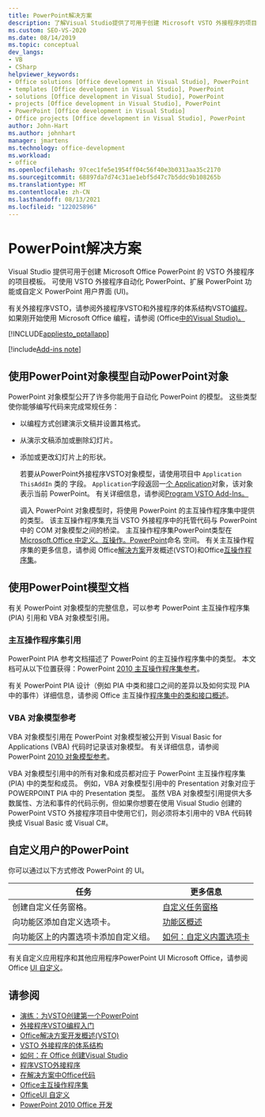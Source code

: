 ```yaml
---
title: PowerPoint解决方案
description: 了解Visual Studio提供了可用于创建 Microsoft VSTO 外接程序的项目PowerPoint。
ms.custom: SEO-VS-2020
ms.date: 08/14/2019
ms.topic: conceptual
dev_langs:
- VB
- CSharp
helpviewer_keywords:
- Office solutions [Office development in Visual Studio], PowerPoint
- templates [Office development in Visual Studio], PowerPoint
- solutions [Office development in Visual Studio], PowerPoint
- projects [Office development in Visual Studio], PowerPoint
- PowerPoint [Office development in Visual Studio]
- Office projects [Office development in Visual Studio], PowerPoint
author: John-Hart
ms.author: johnhart
manager: jmartens
ms.technology: office-development
ms.workload:
- office
ms.openlocfilehash: 97cec1fe5e1954ff04c56f40e3b0313aa35c2170
ms.sourcegitcommit: 68897da7d74c31ae1ebf5d47c7b5ddc9b108265b
ms.translationtype: MT
ms.contentlocale: zh-CN
ms.lasthandoff: 08/13/2021
ms.locfileid: "122025896"
---
```

# <a name="powerpoint-solutions"></a>PowerPoint解决方案
  Visual Studio 提供可用于创建 Microsoft Office PowerPoint 的 VSTO 外接程序的项目模板。 可使用 VSTO 外接程序自动化 PowerPoint、扩展 PowerPoint 功能或自定义 PowerPoint 用户界面 (UI)。

 有关外接程序VSTO，请参阅外接程序VSTO和外接程序的体系结构VSTO[编程](architecture-of-vsto-add-ins.md)。 [](getting-started-programming-vsto-add-ins.md)如果刚开始使用 Microsoft Office 编程，请参阅 &#40;Office[中的Visual Studio&#41;。 ](getting-started-office-development-in-visual-studio.md)

 [!INCLUDE[appliesto_pptallapp](includes/appliesto-pptallapp-md.md)]

[!include[Add-ins note](includes/addinsnote.md)]

## <a name="automate-powerpoint-by-using-the-powerpoint-object-model"></a>使用PowerPoint对象模型自动PowerPoint对象
 PowerPoint 对象模型公开了许多你能用于自动化 PowerPoint 的模型。 这些类型使你能够编写代码来完成常规任务：

- 以编程方式创建演示文稿并设置其格式。

- 从演示文稿添加或删除幻灯片。

- 添加或更改幻灯片上的形状。

  若要从PowerPoint外接程序VSTO对象模型，请使用项目中 `Application` `ThisAddIn` 类的 字段。 `Application`字段返回一[个 Application](/previous-versions/office/developer/office-2010/ff764034(v=office.14))对象，该对象表示当前 PowerPoint。 有关详细信息，请参阅[Program VSTO Add-Ins。](programming-vsto-add-ins.md)

  调入 PowerPoint 对象模型时，将使用 PowerPoint 的主互操作程序集中提供的类型。 该主互操作程序集充当 VSTO 外接程序中的托管代码与 PowerPoint 中的 COM 对象模型之间的桥梁。 主互操作程序集PowerPoint类型在[Microsoft.Office 中定义。互操作。PowerPoint](/previous-versions/office/developer/office-2010/ff763170(v=office.14))命名 空间。 有关主互操作程序集的更多信息，请参阅 Office[解决方案](office-solutions-development-overview-vsto.md)开发概述&#40;VSTO&#41;和Office[互操作程序集](office-primary-interop-assemblies.md)。

## <a name="use-the-powerpoint-object-model-documentation"></a><a name="WordOMDocumentation"></a>使用PowerPoint模型文档
 有关 PowerPoint 对象模型的完整信息，可以参考 PowerPoint 主互操作程序集 (PIA) 引用和 VBA 对象模型引用。

### <a name="primary-interop-assembly-reference"></a>主互操作程序集引用
 PowerPoint PIA 参考文档描述了 PowerPoint 的主互操作程序集中的类型。 本文档可从以下位置获得：PowerPoint [2010 主互操作程序集参考](office-primary-interop-assemblies.md)。

 有关 PowerPoint PIA 设计（例如 PIA 中类和接口之间的差异以及如何实现 PIA 中的事件）详细信息，请参阅 Office 主互操作[程序集中的类和接口概述](/previous-versions/office/developer/office-2010/ff759900(v=office.14))。

### <a name="vba-object-model-reference"></a>VBA 对象模型参考
 VBA 对象模型引用在 PowerPoint 对象模型被公开到 Visual Basic for Applications (VBA) 代码时记录该对象模型。 有关详细信息，请参阅 PowerPoint [2010 对象模型参考](/office/vba/api/overview/PowerPoint/object-model)。

 VBA 对象模型引用中的所有对象和成员都对应于 PowerPoint 主互操作程序集 (PIA) 中的类型和成员。 例如，VBA 对象模型引用中的 Presentation 对象对应于 POWERPOINT [](/previous-versions/office/developer/office-2010/ff761925(v=office.14)) PIA 中的 Presentation 类型。 虽然 VBA 对象模型引用提供大多数属性、方法和事件的代码示例，但如果你想要在使用 Visual Studio 创建的 PowerPoint VSTO 外接程序项目中使用它们，则必须将本引用中的 VBA 代码转换成 Visual Basic 或 Visual C#。

## <a name="customize-the-user-interface-of-powerpoint"></a>自定义用户的PowerPoint
 你可以通过以下方式修改 PowerPoint 的 UI。

|任务|更多信息|
|----------|--------------------------|
|创建自定义任务窗格。|[自定义任务窗格](custom-task-panes.md)|
|向功能区添加自定义选项卡。|[功能区概述](ribbon-overview.md)|
|向功能区上的内置选项卡添加自定义组。|[如何：自定义内置选项卡](how-to-customize-a-built-in-tab.md)|

 有关自定义应用程序和其他应用程序PowerPoint UI Microsoft Office，请参阅 Office [UI 自定义](office-ui-customization.md)。

## <a name="see-also"></a>请参阅
- [演练：为VSTO创建第一个PowerPoint](walkthrough-creating-your-first-vsto-add-in-for-powerpoint.md)
- [外接程序VSTO编程入门](getting-started-programming-vsto-add-ins.md)
- [Office解决方案开发概述&#40;VSTO&#41;](office-solutions-development-overview-vsto.md)
- [VSTO 外接程序的体系结构](architecture-of-vsto-add-ins.md)
- [如何：在 Office 创建Visual Studio](how-to-create-office-projects-in-visual-studio.md)
- [程序VSTO外接程序](programming-vsto-add-ins.md)
- [在解决方案中Office代码](writing-code-in-office-solutions.md)
- [Office主互操作程序集](office-primary-interop-assemblies.md)
- [OfficeUI 自定义](office-ui-customization.md)
- [PowerPoint 2010 Office 开发](/previous-versions/office/developer/office-2010/ff604967(v=office.14))
